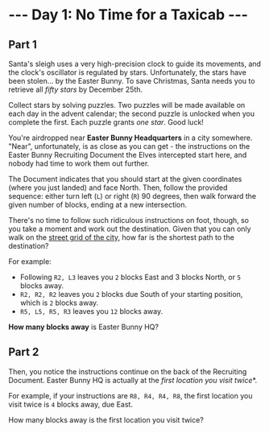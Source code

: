 # --- Day 1: No Time for a Taxicab ---

## Part 1

Santa's sleigh uses a very high-precision clock to guide its movements, and the
clock's oscillator is regulated by stars. Unfortunately, the stars have been
stolen… by the Easter Bunny. To save Christmas, Santa needs you to retrieve all
_fifty stars_ by December 25th.

Collect stars by solving puzzles. Two puzzles will be made available on each day
in the advent calendar; the second puzzle is unlocked when you complete the
first. Each puzzle grants _one star_. Good luck!

You're airdropped near **Easter Bunny Headquarters** in a city somewhere.
"Near", unfortunately, is as close as you can get - the instructions on the
Easter Bunny Recruiting Document the Elves intercepted start here, and nobody
had time to work them out further.

The Document indicates that you should start at the given coordinates (where you
just landed) and face North. Then, follow the provided sequence: either turn
left (`L`) or right (`R`) 90 degrees, then walk forward the given number of
blocks, ending at a new intersection.

There's no time to follow such ridiculous instructions on foot, though, so you
take a moment and work out the destination. Given that you can only walk on the
[street grid of the city](https://en.wikipedia.org/wiki/Taxicab_geometry), how
far is the shortest path to the destination?

For example:

- Following `R2, L3` leaves you `2` blocks East and 3 blocks North, or `5`
  blocks away.
- `R2, R2, R2` leaves you `2` blocks due South of your starting position, which
  is `2` blocks away.
- `R5, L5, R5, R3` leaves you `12` blocks away.

**How many blocks away** is Easter Bunny HQ?

## Part 2

Then, you notice the instructions continue on the back of the Recruiting
Document. Easter Bunny HQ is actually at the *first location you visit twice**.

For example, if your instructions are `R8, R4, R4, R8`, the first location you
visit twice is `4` blocks away, due East.

How many blocks away is the first location you visit twice?
